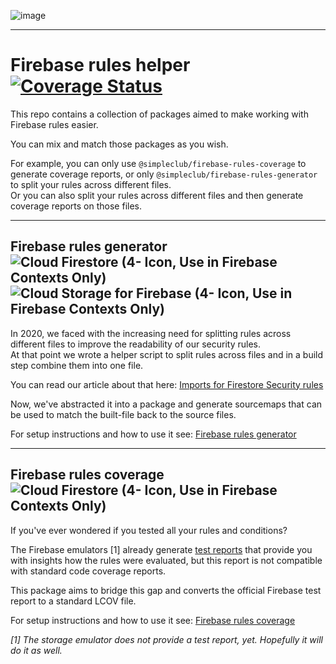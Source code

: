 ![image](https://user-images.githubusercontent.com/10195482/120230643-14f98080-c250-11eb-827a-c85a4354763b.png)

---

# Firebase rules helper [![Coverage Status](https://coveralls.io/repos/github/simpleclub/firebase-rules-helper/badge.svg?branch=main)](https://coveralls.io/github/simpleclub/firebase-rules-helper?branch=main)
This repo contains a collection of packages aimed to make working with Firebase rules easier.

You can mix and match those packages as you wish.

For example, you can only use `@simpleclub/firebase-rules-coverage` to generate coverage reports, or only `@simpleclub/firebase-rules-generator` to split your rules across different files.  
Or you can also split your rules across different files and then generate coverage reports on those files.

---

## Firebase rules generator ![Cloud Firestore (4- Icon, Use in Firebase Contexts Only)](https://user-images.githubusercontent.com/10195482/120106635-2d896e00-c15e-11eb-9cbd-b25a858c6b48.png) ![Cloud Storage for Firebase (4- Icon, Use in Firebase Contexts Only)](https://user-images.githubusercontent.com/10195482/120106718-7ccf9e80-c15e-11eb-8bcf-beeb1da6e7d1.png)

In 2020, we faced with the increasing need for splitting rules across different files to improve the readability of our security rules.  
At that point we wrote a helper script to split rules across files and in a build step combine them into one file.

You can read our article about that here: [Imports for Firestore Security rules]

Now, we've abstracted it into a package and generate sourcemaps that can be used to match the built-file back to the source files.

For setup instructions and how to use it see: [Firebase rules generator]

--- 

## Firebase rules coverage ![Cloud Firestore (4- Icon, Use in Firebase Contexts Only)](https://user-images.githubusercontent.com/10195482/120106635-2d896e00-c15e-11eb-9cbd-b25a858c6b48.png)

If you've ever wondered if you tested all your rules and conditions?

The Firebase emulators [1] already generate [test reports] that provide you with insights how the rules were evaluated, but this report is not compatible with standard code coverage reports.

This package aims to bridge this gap and converts the official Firebase test report to a standard LCOV file.

For setup instructions and how to use it see: [Firebase rules coverage]

*[1] The storage emulator does not provide a test report, yet. Hopefully it will do it as well.*


[Imports for Firestore Security rules]: https://medium.com/firebase-developers/imports-for-firestore-security-rules-are-the-best-26f0770ad23c
[Firebase rules generator]: https://github.com/simpleclub/firebase-rules-helper/blob/main/firebase-rules-generator
[Firebase rules coverage]: https://github.com/simpleclub/firebase-rules-helper/blob/main/firebase-rules-coverage
[test reports]: https://firebase.google.com/docs/firestore/security/test-rules-emulator#generate_test_reports
